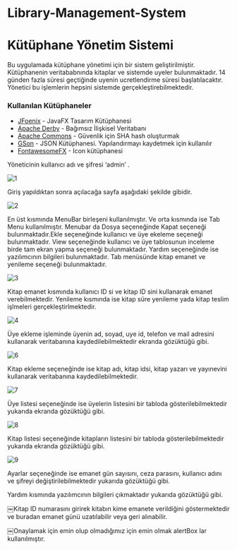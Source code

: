 # Library-Management-System 
# Kütüphane Yönetim Sistemi
Bu uygulamada kütüphane yönetimi için bir sistem geliştirilmiştir. Kütüphanenin veritababnında kitaplar ve sistemde uyeler bulunmaktadır. 14 günden fazla süresi geçtiğinde uyenin ucretlendirme süresi başlatılacaktır. Yönetici bu işlemlerin hepsini sistemde gerçekleştirebilmektedir. 

### Kullanılan Kütüphaneler
  * [JFoenix](https://github.com/jfoenixadmin/JFoenix) - JavaFX Tasarım Kütüphanesi
  * [Apache Derby](https://db.apache.org/derby/) - Bağımsız İlişkisel Veritabanı 
  * [Apache Commons](https://commons.apache.org/) - Güvenlik için SHA hash oluşturmak
  * [GSon](https://github.com/google/gson) - JSON Kütüphanesi. Yapılandırmayı kaydetmek için kullanılır
  * [FontawesomeFX](https://bitbucket.org/Jerady/fontawesomefx) - Icon kütüphanesi
  
 Yöneticinin kullanıcı adı ve şifresi ‘admin’ .
  
  ![1](https://user-images.githubusercontent.com/8350817/42124661-c83cb54c-7c6f-11e8-916f-62c52c01494a.png)

Giriş yapıldıktan sonra açılacağa sayfa aşağıdaki şekilde gibidir.

![2](https://user-images.githubusercontent.com/8350817/42124662-c862967c-7c6f-11e8-8c95-dc0f8ab71488.png)

En üst kısmında MenuBar birleşeni kullanılmıştır. Ve orta kısmında ise Tab Menu kullanılmıştır.
Menubar da Dosya seçeneğinde Kapat seçeneği bulunmaktadır.Ekle seçeneğinde kullanıcı ve üye ekeleme seçeneği bulunmaktadır. View seçeneğinde kullanıcı ve üye tablosunun inceleme birde tam ekran yapma seçeneği bulunmaktadır. Yardım seçeneğinde ise yazılımcının bilgileri bulunmaktadır. Tab menüsünde kitap emanet ve yenileme seçeneği bulunmaktadır.

![3](https://user-images.githubusercontent.com/8350817/42124663-c886ff12-7c6f-11e8-9c90-d249eb02c576.png)

Kitap emanet kısmında kullanıcı ID si ve kitap ID sini kullanarak emanet verebilmektedir. Yenileme kısmında ise kitap süre yenileme yada kitap teslim işlmeleri gerçekleştirlmektedir.

![4](https://user-images.githubusercontent.com/8350817/42124664-c8a70370-7c6f-11e8-91f4-a8d2b3495770.png)

Üye ekleme işleminde üyenin ad, soyad, uye id, telefon ve mail adresini kullanarak veritabanına kaydedilebilmektedir ekranda gözüktüğü gibi.

![6](https://user-images.githubusercontent.com/8350817/42124665-c8c9e2d2-7c6f-11e8-93b7-e7ef502c0123.png)

Kitap ekleme seçeneğinde ise kitap adı, kitap idsi, kitap yazarı ve yayınevini kullanarak veritabanına kaydedilebilmektedir.

![7](https://user-images.githubusercontent.com/8350817/42124666-c8ea666a-7c6f-11e8-91d3-b2257a4c6fd9.png)

Üye listesi seçeneğinde ise üyelerin listesini bir tabloda gösterilebilmektedir yukarıda ekranda gözüktüğü gibi.

![8](https://user-images.githubusercontent.com/8350817/42124667-c90afe3e-7c6f-11e8-92db-56a280fcae80.png)

Kitap listesi seçeneğinde kitapların listesini bir tabloda gösterilebilmektedir yukarıda ekranda gözüktüğü gibi.

![9](https://user-images.githubusercontent.com/8350817/42124668-c94d002c-7c6f-11e8-9b64-9803f3f4a374.png)

Ayarlar seçeneğinde ise emanet gün sayısını, ceza parasını, kullanıcı adını ve şifreyi değiştirilebilmektedir yukarıda gözüktüğü gibi.

Yardım kısmında yazılımcının bilgileri çıkmaktadır yukarıda gözüktüğü gibi.

￼Kitap ID numarasını girirek kitabın kime emanete verildiğini göstermektedir ve buradan emanet günü uzatılabilir veya geri alınabilir.

￼Onaylamak için emin olup olmadığımız için emin olmak alertBox lar kullanılmıştır.
